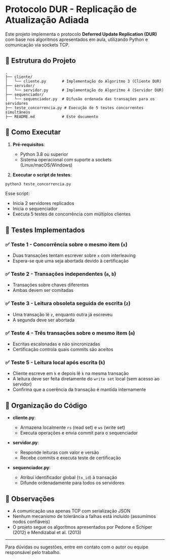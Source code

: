 # Protocolo DUR - Replicação de Atualização Adiada

Este projeto implementa o protocolo **Deferred Update Replication (DUR)** com base nos algoritmos apresentados em aula, utilizando Python e comunicação via sockets TCP.

## 📁 Estrutura do Projeto

```
.
├── cliente/
│   └── cliente.py       # Implementação do Algoritmo 3 (Cliente DUR)
├── servidor/
│   └── servidor.py      # Implementação do Algoritmo 4 (Servidor DUR)
├── sequenciador/
│   └── sequenciador.py  # Difusão ordenada das transações para os servidores
├── teste_concorrencia.py # Execução de 5 testes concorrentes simultâneos
├── README.md            # Este documento
```

## 🚀 Como Executar

1. **Pré-requisitos**:

   * Python 3.8 ou superior
   * Sistema operacional com suporte a sockets (Linux/macOS/Windows)

2. **Executar o script de testes**:

```bash
python3 teste_concorrencia.py
```

Esse script:

* Inicia 2 servidores replicados
* Inicia o sequenciador
* Executa 5 testes de concorrência com múltiplos clientes

## 🔬 Testes Implementados

### ✅ Teste 1 - Concorrência sobre o mesmo item (`x`)

* Duas transações tentam escrever sobre `x` com interleaving
* Espera-se que uma seja abortada devido à certificação

### ✅ Teste 2 - Transações independentes (`a`, `b`)

* Transações sobre chaves diferentes
* Ambas devem ser comitadas

### ✅ Teste 3 - Leitura obsoleta seguida de escrita (`z`)

* Uma transação lê `z`, enquanto outra já escreveu
* A segunda deve ser abortada

### ✅ Teste 4 - Três transações sobre o mesmo item (`m`)

* Escritas escalonadas e não sincronizadas
* Certificação controla quais commits são aceitos

### ✅ Teste 5 - Leitura local após escrita (`k`)

* Cliente escreve em `k` e depois lê `k` na mesma transação
* A leitura deve ser feita diretamente do `write set` local (sem acesso ao servidor)
* Confirma que a coerência da transação é mantida internamente

## 🧠 Organização do Código

* **cliente.py**:

  * Armazena localmente `rs` (read set) e `ws` (write set)
  * Executa operações e envia commit para o sequenciador

* **servidor.py**:

  * Responde leituras com valor e versão
  * Recebe commits e executa teste de certificação

* **sequenciador.py**:

  * Atribui identificador global (`tx_id`) à transação
  * Difunde ordenadamente para todos os servidores

## 📝 Observações

* A comunicação usa apenas TCP com serialização JSON
* Nenhum mecanismo de tolerância a falhas está incluído (assumimos nodos confiáveis)
* O projeto segue os algoritmos apresentados por Pedone e Schiper (2012) e Mendizabal et al. (2013)

---

Para dúvidas ou sugestões, entre em contato com o autor ou equipe responsável pelo trabalho.
